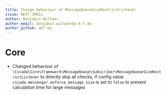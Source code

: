 ```yaml
---
title: Change behaviour of MessageQueueSizeRestrictListener
issue: NEXT-39611
author: Benjamin Wittwer
author_email: benjamin.wittwer@a-k-f.de
author_github: akf-bw
---
```

# Core
* Changed behaviour of `\Cicada\Core\Framework\MessageQueue\Subscriber\MessageQueueSizeRestrictListener` to directly skip all checks, if config value `cicada.messenger.enforce_message_size` is set to `false` to prevent calculation time for large messages
